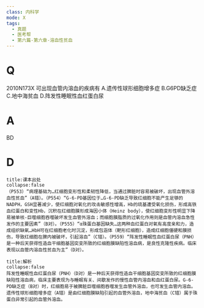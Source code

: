 ```yaml
---
class: 内科学
mode: X
tags:
  - 真题
  - 医考帮
  - 第六篇-第六章-溶血性贫血
---
```


# Q
2010N173X 可出现血管内溶血的疾病有
A.遗传性球形细胞增多症
B.G6PD缺乏症
C.地中海贫血
D.阵发性睡眠性血红蛋白尿

# A
BD
# D
```ad-note
title:课本出处
collapse:false
（P553）“病理基础为…红细胞变形性和柔韧性降低，当通过脾脏时容易被破坏，出现血管外溶血性贫血”（A错）。（P554）“G-6-PD基因位于…G-6-PD缺乏导致红细胞不能产生足够的NADPH，GSH显著减少，使红细胞对氧化的攻击敏感性增高，Hb的琉基遭受氧化损伤，形成高铁血红蛋白和变性Hb，沉积在红细胞膜形成海因小体（Heinz body），使红细胞变形性明显下降易被单核-巨噬细胞吞噬破坏发生血管外溶血；而细胞膜脂质的过氧化作用则是血管内溶血急性发作的主要因素”（B对）。（P555）“α珠蛋白基因缺失…这两种血红蛋白对氧有高度亲和力，造成组织缺氧…HbH可在红细胞老化时沉淀，形成包涵体（靶形红细胞），造成红细胞僵硬和膜损伤，导致红细胞在脾内被破坏，引起溶血”（C错）。（P559）“阵发性睡眠性血红蛋白尿（PNH）是一种后天获得性造血干细胞基因突变所致的红细胞膜缺陷性溶血病，是良性克隆性疾病。临床表现以血管内溶血性贫血为主”（D对）。
```

```ad-summary
title:解析
collapse:false
阵发性睡眠性血红蛋白尿（PNH）（D对）是一种后天获得性造血干细胞基因突变所致的红细胞膜缺陷性溶血病，临床主要表现为与睡眠有关、间歇发作的慢性血管内溶血和血红蛋白尿。G-6-PD缺乏症（B对）时，红细胞易于被脾脏巨噬细胞吞噬发生血管外溶血，也可发生血管内溶血。遗传性球形细胞增多症（A错）是由红细胞膜缺陷引起的血管外溶血，地中海贫血（C错）属于珠蛋白异常引起的血管外溶血。
```

